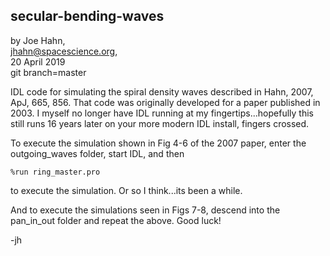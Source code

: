 ## secular-bending-waves

by Joe Hahn,<br />
jhahn@spacescience.org,<br />
20 April 2019<br />
git branch=master

IDL code for simulating the spiral density waves described in Hahn, 2007, ApJ, 665, 856.
That code was originally developed for a paper published in 2003. I myself no longer 
have IDL running at my fingertips...hopefully this still runs 16 years later on your 
more modern IDL install, fingers crossed.

To execute the simulation shown in Fig 4-6 of the 2007 paper, enter the outgoing_waves folder,
start IDL, and then

    %run ring_master.pro

to execute the simulation. Or so I think...its been a while.

And to execute the simulations seen in Figs 7-8, descend into the pan_in_out folder
and repeat the above. Good luck!

-jh
